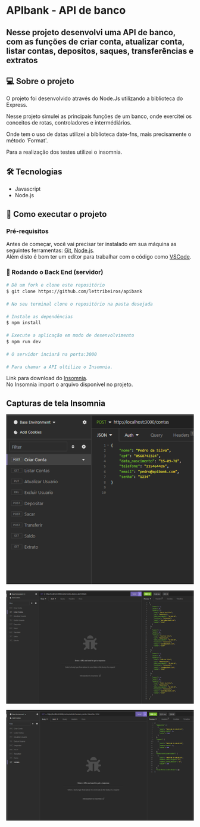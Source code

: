 # APIbank - API de banco

## Nesse projeto desenvolvi uma API de banco, com as funções de criar conta, atualizar conta, listar contas, depositos, saques, transferências e extratos

## 💻 Sobre o projeto

O projeto foi desenvolvido através do Node.Js utilizando a biblioteca do Express.

Nesse projeto simulei as principais funções de um banco, onde exercitei os conceitos de rotas, controladores e intermédiários.

Onde tem o uso de datas utilizei a biblioteca date-fns, mais precisamente o método 'Format'.

Para a realização dos testes utilizei o insomnia.

## 🛠 Tecnologias

- Javascript
- Node.js

## 🚀 Como executar o projeto

### Pré-requisitos

Antes de começar, você vai precisar ter instalado em sua máquina as seguintes ferramentas:
[Git](https://git-scm.com), [Node.js](https://nodejs.org/en/download).<br>
Além disto é bom ter um editor para trabalhar com o código como [VSCode](https://code.visualstudio.com/download).

### 🎲 Rodando o Back End (servidor)

```bash
# Dê um fork e clone este repositório
$ git clone https://github.com/lettribeiros/apibank

# No seu terminal clone o repositório na pasta desejada

# Instale as dependências
$ npm install

# Execute a aplicação em modo de desenvolvimento
$ npm run dev

# O servidor inciará na porta:3000

# Para chamar a API ultilize o Insomnia.
```

Link para download do [Insomnia](https://insomnia.rest/download).<br>
No Insomnia import o arquivo disponível no projeto.

## Capturas de tela Insomnia

![](./screenshoots/Captura%20de%20tela%202023-08-23%20090617.png)

![](./screenshoots/Captura%20de%20tela%202023-08-23%20090533.png)

![](./screenshoots/Captura%20de%20tela%202023-08-23%20090811.png)

